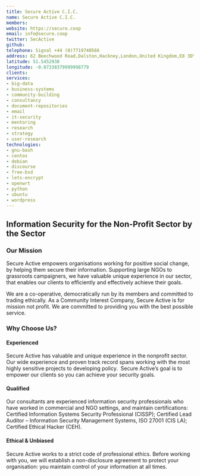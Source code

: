 ```yaml
---
title: Secure Active C.I.C.
name: Secure Active C.I.C.
members: 
website: https://secure.coop
email: info@secure.coop
twitter: SecActive
github: 
telephone: Signal +44 (0)7719740566
address: 62 Beechwood Road,Dalston,Hackney,London,United Kingdom,E8 3DY
latitude: 51.5452938
longitude: -0.07338379999998779
clients: 
services:
- big-data
- business-systems
- community-building
- consultancy
- document-repositories
- email
- it-security
- mentoring
- research
- strategy
- user-research
technologies:
- gnu-bash
- centos
- debian
- discourse
- free-bsd
- lets-encrypt
- openwrt
- python
- ubuntu
- wordpress
---
```


## Information Security for the Non-Profit Sector by the Sector

### Our Mission

Secure Active empowers organisations working for positive social change, by helping them secure their information. Supporting large NGOs to grassroots campaigners, we have valuable unique experience in our sector, that enables our clients to efficiently and effectively achieve their goals.

We are a co-operative, democratically run by its members and committed to trading ethically. As a Community Interest Company, Secure Active is for mission not profit. We are committed to providing you with the best possible service.
 
### Why Choose Us?  

#### Experienced  

Secure Active has valuable and unique experience in the nonprofit sector. Our wide experience and proven track record spans working with the most highly sensitive projects to developing policy.  Secure Active’s goal is to empower our clients so you can achieve your security goals.

#### Qualified

Our consultants are experienced information security professionals who have worked in commercial and NGO settings, and maintain certifications: Certified Information Systems Security Professional (CISSP); Certified Lead Auditor – Information Security Management Systems, ISO 27001 (CIS LA); Certified Ethical Hacker (CEH).

#### Ethical & Unbiased

Secure Active works to a strict code of professional ethics. Before working with you, we will establish a non-disclosure agreement to protect your organisation: you maintain control of your information at all times.